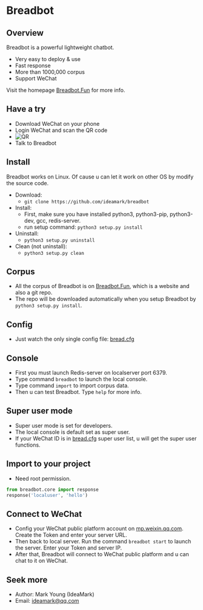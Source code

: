 # Breadbot

## Overview
Breadbot is a powerful lightweight chatbot.
* Very easy to deploy & use
* Fast response
* More than 1000,000 corpus
* Support WeChat

Visit the homepage [Breadbot.Fun](http://breadbot.fun) for more info.

## Have a try
* Download WeChat on your phone
* Login WeChat and scan the QR code
* ![QR](QR.jpg)
* Talk to Breadbot

## Install
Breadbot works on Linux. Of cause u can let it work on other OS by modify the source code.
* Download:
  * `git clone https://github.com/ideamark/breadbot`
* Install:
  * First, make sure you have installed python3, python3-pip, python3-dev, gcc, redis-server.
  * run setup command: `python3 setup.py install`
* Uninstall:
  * `python3 setup.py uninstall`
* Clean (not uninstall):
  * `python3 setup.py clean`

## Corpus
* All the corpus of Breadbot is on [Breadbot.Fun](http://breadbot.fun), which is a website and also a git repo.
* The repo will be downloaded automatically when you setup Breadbot by `python3 setup.py install`.

## Config
* Just watch the only single config file: [bread.cfg](etc/bread.cfg)

## Console
* First you must launch Redis-server on localserver port 6379.
* Type command `breadbot` to launch the local console.
* Type command `import` to import corpus data.
* Then u can test Breadbot. Type `help` for more info.

## Super user mode
* Super user mode is set for developers.
* The local console is default set as super user.
* If your WeChat ID is in [bread.cfg](etc/bread.cfg) super user list, u will get the super user functions.

## Import to your project
* Need root permission.
```python
from breadbot.core import response
response('localuser', 'hello')
```

## Connect to WeChat
* Config your WeChat public platform account on [mp.weixin.qq.com](https://mp.weixin.qq.com). Create the Token and enter your server URL.
* Then back to local server. Run the command `breadbot start` to launch the server. Enter your Token and server IP.
* After that, Breadbot will connect to WeChat public platform and u can chat to it on WeChat.

## Seek more
* Author: Mark Young (IdeaMark)
* Email: ideamark@qq.com
